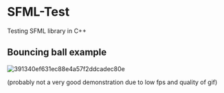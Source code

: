 # SFML-Test
Testing SFML library in C++

## Bouncing ball example

![391340ef631ec88e4a57f2ddcadec80e](https://user-images.githubusercontent.com/55797559/228977521-7beaf8eb-5b0c-4dae-a800-33de37d77a2d.gif)

(probably not a very good demonstration due to low fps and quality of gif)
